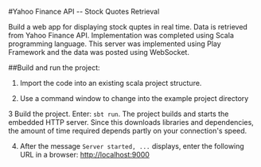 #Yahoo Finance API -- Stock Quotes Retrieval

Build a web app for displaying stock quptes in real time. Data is retrieved from Yahoo Finance API. Implementation was completed using Scala programming language. This server was implemented using Play Framework and the data was posted using WebSocket. 

##Build and run the project:

1. Import the code into an existing scala project structure. 

2. Use a command window to change into the example project directory

3 Build the project. Enter: `sbt run`. The project builds and starts the embedded HTTP server. Since this downloads libraries and dependencies, the amount of time required depends partly on your connection's speed.

4. After the message `Server started, ...` displays, enter the following URL in a browser: <http://localhost:9000>

